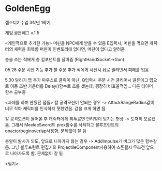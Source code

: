 # GoldenEgg
 겜소디2 수업 3학년 1학기
 
 
 
 
 
 게임 골든에그 v.1.5


<개인적으로 추가한 기능>
머핀을 NPC에게 받을 수 있음
E입력시, 머핀을 먹으면 캐릭터의 체력을 회복함
머핀이 인벤토리에 없다면, 머핀이 없다고 알려줌

총을 쏘는 적에게 총 컴포넌트를 달아줌
(RightHandSocket->Gun)


05.28
주문 시전 기능 추가
불 주문 추가
적에게 시전시 뒤로 밀리면서 피해를 입음



5.30
달리기 맵 추가
마우스로 클릭이 아닌, Q입력시 주문 시전
클리어시 골든에그 맵으로 이동
초반 카운터를 Delay()함수로 초를 샜는데, 굉장히 비효율적임... 다른 타이머 함수 공부중

<과제를 하며 안됬던 점들>
칼 공격모션이 안되는 경우
-> AttackRangeRadius값이 너무 작아 캐릭터를 인식하지 못했었음. 값을 크게 하면 됨

칼 공격모션이 들어온 후 캐릭터에게 휘두르면 언리얼이 팅기는 현상
-> 도저히 모르겠음. 그래서 MeeleeSword의 prox함수를 삭제하고 블루프린트의 onactorbeginoverlap사용함. 문제없이 잘 됨

총알이 발사가 되도, 앞으로 나아가지 않는 경우
-> AddImpulse가 버그가 많은 함수같음. 그냥 블루프린트 편집기의 ProjectileComponent사용하여 스폰될시 무조건 앞으로 나아가도록 함. 문제없이 잘 됨




<필기>


